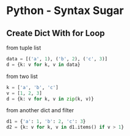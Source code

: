 # Python - Syntax Sugar

## Create Dict With for Loop

from tuple list

```py
data = [('a', 1), ('b', 2), ('c', 3)]
d = {k: v for k, v in data}
```

from two list

```py
k = ['a', 'b', 'c']
v = [1, 2, 3]
d = {k: v for k, v in zip(k, v)}
```

from another dict and filter

```py
d1 = {'a': 1, 'b': 2, 'c': 3}
d2 = {k: v for k, v in d1.items() if v > 1}
```
